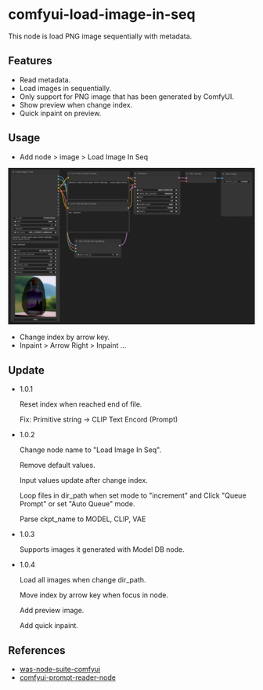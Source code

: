 # comfyui-load-image-in-seq

This node is load PNG image sequentially with metadata.

## Features

- Read metadata.
- Load images in sequentially.
- Only support for PNG image that has been generated by ComfyUI.
- Show preview when change index.
- Quick inpaint on preview.

## Usage

- Add node > image > Load Image In Seq

![image-1](./images/workflow.png)

- Change index by arrow key.
- Inpaint > Arrow Right > Inpaint ...

## Update

- 1.0.1

  Reset index when reached end of file.

  Fix: Primitive string -> CLIP Text Encord (Prompt)

- 1.0.2

  Change node name to "Load Image In Seq".

  Remove default values.

  Input values update after change index.

  Loop files in dir_path when set mode to "increment" and Click "Queue Prompt" or set "Auto Queue" mode.

  Parse ckpt_name to MODEL, CLIP, VAE

- 1.0.3

  Supports images it generated with Model DB node.

- 1.0.4
  
  Load all images when change dir_path.

  Move index by arrow key when focus in node.

  Add preview image.

  Add quick inpaint.

## References

- [was-node-suite-comfyui](https://github.com/WASasquatch/was-node-suite-comfyui)
- [comfyui-prompt-reader-node](https://github.com/receyuki/comfyui-prompt-reader-node)